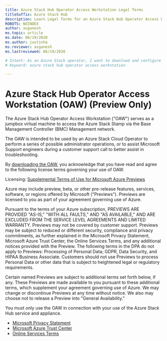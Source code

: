 ```yaml
---
title: Azure Stack Hub Operator Access Workstation Legal Terms
titleSuffix: Azure Stack Hub
description: Learn Legal Terms for an Azure Stack Hub Operator Access Workstation.
ROBOTS: NOINDEX
author: asganesh
ms.topic: article
ms.date: 06/19/2020
ms.author: justinha
ms.reviewer: asganesh
ms.lastreviewed: 06/19/2020

# Intent: As an Azure Stack operator, I want to download and configure an Azure Stack Hub Operator Access Workstation.
# Keyword: azure stack hub operator access workstation

---
```


# Azure Stack Hub Operator Access Workstation (OAW) (Preview Only)

The Azure Stack Hub Operator Access Workstation ("OAW") serves as a jumpbox virtual machine to access the Azure Stack Stamp via the Base Management Controller (BMC) Management network. 

The OAW is intended to be used by an Azure Stack Cloud Operator to perform a series of possible administrator operations, or to assist Microsoft Support engineers during a customer support call to better assist in troubleshooting.

By [downloading the OAW](https://aka.ms/OAW), you acknowledge that you have read and agree to the following license terms governing your use of OAW.  

Licensing: [Supplemental Terms of Use for Microsoft Azure Previews](https://azure.microsoft.com/support/legal/preview-supplemental-terms/)

Azure may include preview, beta, or other pre-release features, services, software, or regions offered by Microsoft ("Previews"). Previews are licensed to you as part of your agreement governing use of Azure.

Pursuant to the terms of your Azure subscription, PREVIEWS ARE PROVIDED "AS-IS," "WITH ALL FAULTS," AND "AS AVAILABLE," AND ARE EXCLUDED FROM THE SERVICE LEVEL AGREEMENTS AND LIMITED WARRANTY. Previews may not be covered by customer support. Previews may be subject to reduced or different security, compliance and privacy commitments, as further explained in the Microsoft Privacy Statement, Microsoft Azure Trust Center, the Online Services Terms, and any additional notices provided with the Preview. The following terms in the DPA do not apply to Previews: Processing of Personal Data; GDPR, Data Security, and HIPAA Business Associate. Customers should not use Previews to process Personal Data or other data that is subject to heightened legal or regulatory requirements.

Certain named Previews are subject to additional terms set forth below, if any. These Previews are made available to you pursuant to these additional terms, which supplement your agreement governing use of Azure. We may change or discontinue Previews at any time without notice. We also may choose not to release a Preview into "General Availability."

You must only use the OAW in connection with your use of the Azure Stack Hub service and appliance.  

- [Microsoft Privacy Statement](https://privacy.microsoft.com/privacystatement)
- [Microsoft Azure Trust Center](https://azure.microsoft.com/overview/trusted-cloud/)
- [Online Services Terms](https://www.microsoftvolumelicensing.com/DocumentSearch.aspx?Mode=3&DocumentTypeId=31)  
